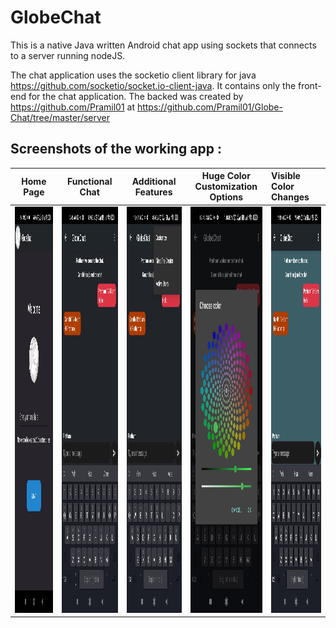 # GlobeChat
This is a native Java written Android chat app using sockets that connects to a server running nodeJS.

The chat application uses the socketio client library for java https://github.com/socketio/socket.io-client-java. 
It contains only the front-end for the chat application. The backed was created by https://github.com/Pramil01 at https://github.com/Pramil01/Globe-Chat/tree/master/server

## Screenshots of the working app : 

Home Page             |  Functional Chat               |  Additional Features      |  Huge Color Customization Options | Visible Color Changes
:-------------------------:|:-------------------------:|:-------------------------:|:-------------------------:|:-------------------------
<img src = "https://github.com/prathamgandhi/GlobeChat/blob/master/screenshots/1.jpg" width="300" height="650.1">  |  <img src = "https://github.com/prathamgandhi/GlobeChat/blob/master/screenshots/2.jpg" width="300" height="650.1">  |  <img src = "https://github.com/prathamgandhi/GlobeChat/blob/master/screenshots/3.jpg" width="300" height="650.1"> | <img src = "https://github.com/prathamgandhi/GlobeChat/blob/master/screenshots/4.jpg" width="300" height="650.1"> | <img src = "https://github.com/prathamgandhi/GlobeChat/blob/master/screenshots/5.jpg" width="300" height="650.1">
